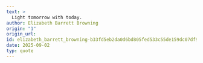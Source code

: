 ```yaml
---
text: >
  Light tomorrow with today.
author: Elizabeth Barrett Browning
origin: "1"
origin_url: 
id: elizabeth_barrett_browning-b33fd5eb2da0d6bd805fed533c55de159dc07df96f3b0421dd1898f56f4b06ff
date: 2025-09-02
typ: quote
---
```

